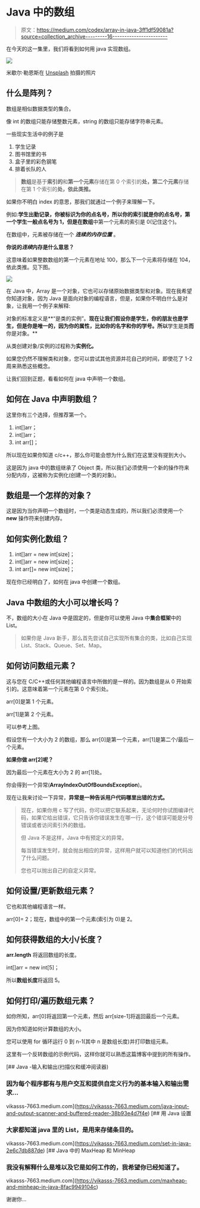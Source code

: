 # Java 中的数组

> 原文：<https://medium.com/codex/array-in-java-3ff1df59081a?source=collection_archive---------16----------------------->

在今天的这一集里，我们将看到如何用 java 实现数组。

![](img/16371ef5d9d84a9d878c0e696e507cf3.png)

米歇尔·勒恩斯在 [Unsplash](https://unsplash.com?utm_source=medium&utm_medium=referral) 拍摄的照片

## **什么是阵列？**

数组是相似数据类型的集合。

像 int 的数组只能存储整数元素，string 的数组只能存储字符串元素。

一些现实生活中的例子是

1.  学生记录
2.  图书馆里的书
3.  盒子里的彩色钢笔
4.  排着长队的人

> **数组**是基于**索引的**和**第一个元素**存储在第 0 个索引的**处，第二个元素**存储在第 1 个索引的**处，依此类推。**

如果你不明白 index 的意思，那我们就通过一个例子来理解一下。

例如:**学生出勤记录，**你被标识为你的点名号，所以你的索引就是你的点名号，第一个学生一般点名号为 1，但是在**数组**中第一个元素的索引是 0(记住这个)。

在数组中，元素被存储在一个 ***连续的内存位置*** 。

**你说的*连续*内存是什么意思？**

这意味着如果整数数组的第一个元素在地址 100，那么下一个元素将存储在 104，依此类推。见下图。

![](img/42279e958970c71a6094983ee658ae9d.png)

在 Java 中，Array 是一个对象，它也可以存储原始数据类型和对象。现在我希望你知道对象，因为 Java 是面向对象的编程语言，但是，如果你不明白什么是对象，让我用一个例子来解释:

对象的标准定义是**“是类的实例”。**现在让我们假设你是学生，你的朋友也是学生，但是你是唯一的，因为你的属性，比如你的名字和你的学号。所以**学生是类**而**你是对象。**

从类创建对象/实例的过程称为**实例化。**

如果您仍然不理解类和对象，您可以尝试其他资源并花自己的时间，即使花了 1-2 周来熟悉这些概念。

让我们回到正题，看看如何在 java 中声明一个数组。

## 如何在 Java 中声明数组？

这里你有三个选择，但推荐第一个。

1.  int[]arr；
2.  int[]arr；
3.  int arr[]；

所以现在如果你知道 c/c++，那么你可能会想为什么我们在这里没有提到大小。

这是因为 java 中的数组继承了 Object 类，所以我们必须使用一个新的操作符来分配内存，这被称为实例化(创建一个类的对象)。

## 数组是一个怎样的对象？

这是因为当你声明一个数组时，一个类是动态生成的，所以我们必须使用一个 **new** 操作符来创建内存。

## 如何实例化数组？

1.  int[]arr = new int[size]；
2.  int[]arr = new int[size]；
3.  int arr[]= new int[size]；

现在你已经明白了，如何在 java 中创建一个数组。

## Java 中数组的大小可以增长吗？

不，数组的大小在 Java 中是固定的，但是你可以使用 Java 中**集合框架**中的 List。

> 如果你是 Java 新手，那么首先尝试自己实现所有集合的类，比如自己实现 List、Stack、Queue、Set、Map。

## 如何访问数组元素？

这与您在 C/C++或任何其他编程语言中所做的是一样的。因为数组是从 0 开始索引的。这意味着第一个元素在第 0 个索引处。

arr[0]是第 1 个元素。

arr[1]是第 2 个元素。

可以参考上图。

假设您有一个大小为 2 的数组，那么 arr[0]是第一个元素，arr[1]是第二个/最后一个元素。

**如果你做 arr[2]呢？**

因为最后一个元素在大小为 2 的 arr[1]处。

你会得到一个异常(**ArrayIndexOutOfBoundsException**)。

现在让我来讨论一下异常，**异常是一种告诉用户代码哪里出错的方式。**

> 现在，如果你用 c 写了代码，你可以把它联系起来，无论何时你试图编译代码，如果它给出错误，它只告诉你错误发生在哪一行，这个错误可能是分号错误或者访问索引外的数组。
> 
> 但 Java 不是这样，Java 中有预定义的异常。
> 
> 每当错误发生时，就会抛出相应的异常，这样用户就可以知道他们的代码出了什么问题。
> 
> 您也可以抛出自己的自定义异常。

## 如何设置/更新数组元素？

它也和其他编程语言一样。

arr[0]= 2；现在，数组中的第一个元素(索引为 0)是 2。

## 如何获得数组的大小/长度？

**arr.length** 将返回数组的长度。

int[]arr = new int[5]；

所以**数组长度**将返回 5。

## 如何打印/遍历数组元素？

如你所知，arr[0]将返回第一个元素，然后 arr[size-1]将返回最后一个元素。

因为你知道如何计算数组的大小。

您可以使用 for 循环运行 0 到 n-1(其中 n 是数组长度)并打印数组元素。

这里有一个反转数组的示例代码，这样你就可以熟悉这篇博客中提到的所有操作。

[](https://vikasss-7663.medium.com/java-input-and-output-scanner-and-buffered-reader-38b93e4d7f4e) [## Java -输入和输出(扫描仪和缓冲阅读器)

### 因为每个程序都有与用户交互和提供自定义行为的基本输入和输出需求…

vikasss-7663.medium.com](https://vikasss-7663.medium.com/java-input-and-output-scanner-and-buffered-reader-38b93e4d7f4e) [](https://vikasss-7663.medium.com/set-in-java-2e6c7db887de) [## 用 Java 设置

### 大家都知道 java 里的 List，是用来存储条目的。

vikasss-7663.medium.com](https://vikasss-7663.medium.com/set-in-java-2e6c7db887de) [](https://vikasss-7663.medium.com/maxheap-and-minheap-in-java-8fac9949104c) [## Java 中的 MaxHeap 和 MinHeap

### 我没有解释什么是堆以及它是如何工作的，我希望你已经知道了。

vikasss-7663.medium.com](https://vikasss-7663.medium.com/maxheap-and-minheap-in-java-8fac9949104c) 

谢谢你…